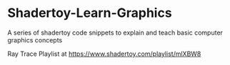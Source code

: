 # Shadertoy-Learn-Graphics
A series of shadertoy code snippets to explain and teach basic computer graphics concepts

Ray Trace Playlist at https://www.shadertoy.com/playlist/mlXBW8
